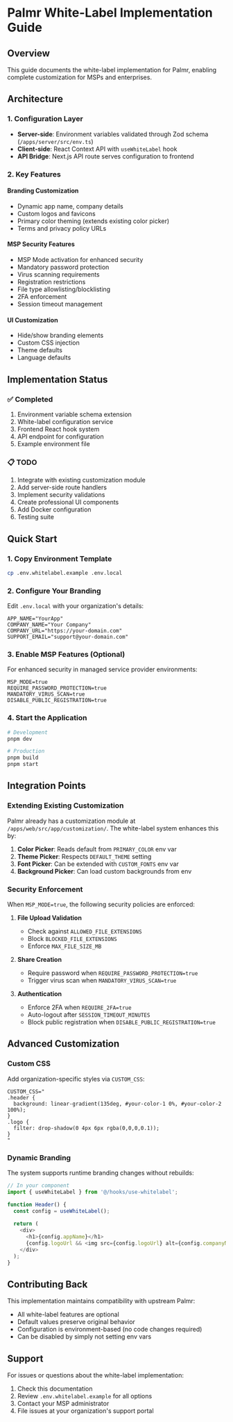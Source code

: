 # Palmr White-Label Implementation Guide

## Overview
This guide documents the white-label implementation for Palmr, enabling complete customization for MSPs and enterprises.

## Architecture

### 1. Configuration Layer
- **Server-side**: Environment variables validated through Zod schema (`/apps/server/src/env.ts`)
- **Client-side**: React Context API with `useWhiteLabel` hook
- **API Bridge**: Next.js API route serves configuration to frontend

### 2. Key Features

#### Branding Customization
- Dynamic app name, company details
- Custom logos and favicons
- Primary color theming (extends existing color picker)
- Terms and privacy policy URLs

#### MSP Security Features
- MSP Mode activation for enhanced security
- Mandatory password protection
- Virus scanning requirements
- Registration restrictions
- File type allowlisting/blocklisting
- 2FA enforcement
- Session timeout management

#### UI Customization
- Hide/show branding elements
- Custom CSS injection
- Theme defaults
- Language defaults

## Implementation Status

### ✅ Completed
1. Environment variable schema extension
2. White-label configuration service
3. Frontend React hook system
4. API endpoint for configuration
5. Example environment file

### 📋 TODO
1. Integrate with existing customization module
2. Add server-side route handlers
3. Implement security validations
4. Create professional UI components
5. Add Docker configuration
6. Testing suite

## Quick Start

### 1. Copy Environment Template
```bash
cp .env.whitelabel.example .env.local
```

### 2. Configure Your Branding
Edit `.env.local` with your organization's details:

```env
APP_NAME="YourApp"
COMPANY_NAME="Your Company"
COMPANY_URL="https://your-domain.com"
SUPPORT_EMAIL="support@your-domain.com"
```

### 3. Enable MSP Features (Optional)
For enhanced security in managed service provider environments:

```env
MSP_MODE=true
REQUIRE_PASSWORD_PROTECTION=true
MANDATORY_VIRUS_SCAN=true
DISABLE_PUBLIC_REGISTRATION=true
```

### 4. Start the Application
```bash
# Development
pnpm dev

# Production
pnpm build
pnpm start
```

## Integration Points

### Extending Existing Customization
Palmr already has a customization module at `/apps/web/src/app/customization/`. The white-label system enhances this by:

1. **Color Picker**: Reads default from `PRIMARY_COLOR` env var
2. **Theme Picker**: Respects `DEFAULT_THEME` setting
3. **Font Picker**: Can be extended with `CUSTOM_FONTS` env var
4. **Background Picker**: Can load custom backgrounds from env

### Security Enforcement

When `MSP_MODE=true`, the following security policies are enforced:

1. **File Upload Validation**
   - Check against `ALLOWED_FILE_EXTENSIONS`
   - Block `BLOCKED_FILE_EXTENSIONS`
   - Enforce `MAX_FILE_SIZE_MB`

2. **Share Creation**
   - Require password when `REQUIRE_PASSWORD_PROTECTION=true`
   - Trigger virus scan when `MANDATORY_VIRUS_SCAN=true`

3. **Authentication**
   - Enforce 2FA when `REQUIRE_2FA=true`
   - Auto-logout after `SESSION_TIMEOUT_MINUTES`
   - Block public registration when `DISABLE_PUBLIC_REGISTRATION=true`

## Advanced Customization

### Custom CSS
Add organization-specific styles via `CUSTOM_CSS`:

```env
CUSTOM_CSS="
.header { 
  background: linear-gradient(135deg, #your-color-1 0%, #your-color-2 100%); 
}
.logo {
  filter: drop-shadow(0 4px 6px rgba(0,0,0,0.1));
}
"
```

### Dynamic Branding
The system supports runtime branding changes without rebuilds:

```typescript
// In your component
import { useWhiteLabel } from '@/hooks/use-whitelabel';

function Header() {
  const config = useWhiteLabel();
  
  return (
    <div>
      <h1>{config.appName}</h1>
      {config.logoUrl && <img src={config.logoUrl} alt={config.companyName} />}
    </div>
  );
}
```

## Contributing Back

This implementation maintains compatibility with upstream Palmr:
- All white-label features are optional
- Default values preserve original behavior
- Configuration is environment-based (no code changes required)
- Can be disabled by simply not setting env vars

## Support

For issues or questions about the white-label implementation:
1. Check this documentation
2. Review `.env.whitelabel.example` for all options
3. Contact your MSP administrator
4. File issues at your organization's support portal